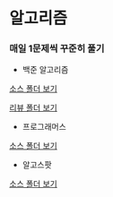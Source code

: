 # 알고리즘

### 매일 1문제씩 꾸준히 풀기

* 백준 알고리즘

[소스 폴더 보기](https://github.com/pia2011/Algoritm/tree/main/baekjoon/src)

[리뷰 폴더 보기](https://github.com/pia2011/Algoritm/tree/main/baekjoon/%EB%A6%AC%EB%B7%B0)

* 프로그래머스

[소스 폴더 보기]()

* 알고스팟

[소스 폴더 보기]()
